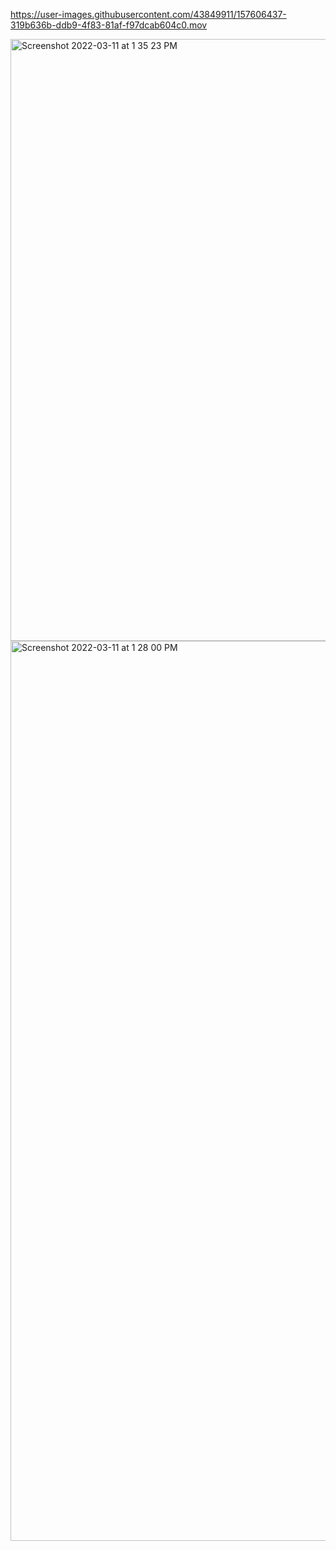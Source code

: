 
https://user-images.githubusercontent.com/43849911/157606437-319b636b-ddb9-4f83-81af-f97dcab604c0.mov

<img width="963" alt="Screenshot 2022-03-11 at 1 35 23 PM" src="https://user-images.githubusercontent.com/43849911/157827377-2d7b9d5b-8068-4d16-8e17-9df8528a5b9b.png">
<img width="1440" alt="Screenshot 2022-03-11 at 1 28 00 PM" src="https://user-images.githubusercontent.com/43849911/157827396-6d8d0fea-102b-4747-a1cf-c8a070fd16fe.png">
